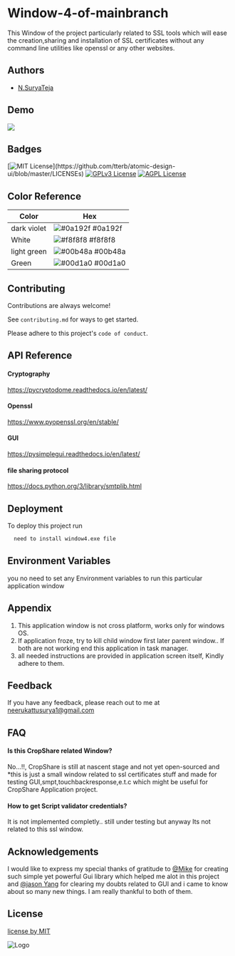 
# Window-4-of-mainbranch

This Window of the project  particularly related to SSL tools which will ease the creation,sharing and installation of SSL certificates without any command line utilities like openssl or any other websites.


## Authors

- [ N.SuryaTeja ](https://in.linkedin.com/in/nsuryateja)


## Demo

![](https://user-images.githubusercontent.com/49818539/166137758-85e817de-dffa-47ab-9537-c8bf1860335c.gif)




## Badges



[![MIT License  ](https://img.shields.io/apm/l/atomic-design-ui.svg?)](https://github.com/tterb/atomic-design-ui/blob/master/LICENSEs)
[![GPLv3 License   ](https://img.shields.io/badge/License-GPL%20v3-yellow.svg)](https://opensource.org/licenses/)
[![AGPL License  ](https://img.shields.io/badge/license-AGPL-blue.svg)](http://www.gnu.org/licenses/agpl-3.0)

## Color Reference

| Color             | Hex                                                                |
| ----------------- | ------------------------------------------------------------------ |
| dark violet | ![#0a192f](https://via.placeholder.com/10/0a192f?text=+) #0a192f |
| White | ![#f8f8f8](https://via.placeholder.com/10/f8f8f8?text=+) #f8f8f8 |
| light green | ![#00b48a](https://via.placeholder.com/10/00b48a?text=+) #00b48a |
| Green | ![#00d1a0](https://via.placeholder.com/10/00b48a?text=+) #00d1a0 |


## Contributing

Contributions are always welcome!

See `contributing.md` for ways to get started.

Please adhere to this project's `code of conduct`.


## API Reference

#### Cryptography 

https://pycryptodome.readthedocs.io/en/latest/

#### Openssl

https://www.pyopenssl.org/en/stable/

#### GUI

https://pysimplegui.readthedocs.io/en/latest/

#### file sharing protocol

https://docs.python.org/3/library/smtplib.html




## Deployment

To deploy this project run

```bash
  need to install window4.exe file
```


## Environment Variables

you no need to set any Environment variables to run this particular application window


## Appendix


1)  This application window is not cross platform, works only for windows OS.
2)  If application froze, try to kill child window first later parent window.. If both are not working end this application in task manager.
3) all needed instructions are  provided in application screen itself, Kindly adhere to them.
## Feedback

If you have any feedback, please reach out to me at neerukattusurya1@gmail.com


## FAQ

#### Is this CropShare related Window?

No...!!, CropShare is still at nascent stage and not yet open-sourced and *this is just a small window related to ssl certificates stuff and made for testing GUI,smpt,touchbackresponse,e.t.c which might be useful for CropShare Application project.

#### How to get Script validator credentials?

It is not implemented completly.. still under testing but anyway Its not related to this ssl window. 


## Acknowledgements

 I would like to express my special thanks of gratitude to [@Mike](https://github.com/MikeTheWatchGuy) for creating such simple yet powerful Gui library which helped me alot in this project and [@jason Yang](https://github.com/jason990420) for clearing my doubts related to GUI and i came to know about so many new things. I am really thankful to both of them.

## License

[license by MIT](https://github.com/SuryaTeja-N/Window-4-of-mainbranch/blob/main/LICENSE)


![Logo](https://user-images.githubusercontent.com/49818539/166137499-fece44c2-0b12-4ad8-9b4b-6e2a33165746.png)

